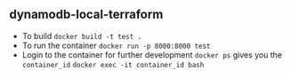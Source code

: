 ## dynamodb-local-terraform

* To build
```docker build -t test .```
* To run the container
```docker run -p 8000:8000 test```
* Login to the container for further development
```docker ps``` gives you the ```container_id```
```docker exec -it container_id bash```
